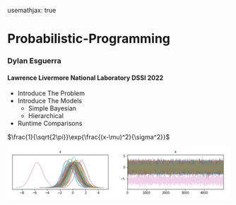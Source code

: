 usemathjax: true
# Probabilistic-Programming
### Dylan Esguerra
#### Lawrence Livermore National Laboratory DSSI 2022


- Introduce The Problem
- Introduce The Models
    - Simple Bayesian
    - Hierarchical
- Runtime Comparisons 


$\frac{1}{\sqrt{2\pi}}\exp{\frac{(x-\mu)^2}{\sigma^2}}$


![My Image](Blog/trace_test.png)
